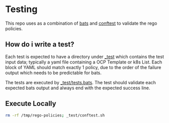 # Testing
This repo uses as a combination of [bats](https://github.com/bats-core/bats-core) and [conftest](https://github.com/open-policy-agent/conftest)
to validate the rego policies.

## How do i write a test?
Each test is expected to have a directory under [_test](_test) which contains the test input data; typically a yaml file 
containing a OCP Template or k8s List. Each block of YAML should match exactly 1 policy, due to the order of the failure output
which needs to be predictable for bats.

The tests are executed by [_test/tests.bats](_test/tests.bats). The test should validate each expected bats output and always
end with the expected success line.

## Execute Locally
```bash
rm -rf /tmp/rego-policies; _test/conftest.sh
```
